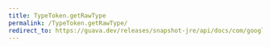 ```yaml
---
title: TypeToken.getRawType
permalink: /TypeToken.getRawType/
redirect_to: https://guava.dev/releases/snapshot-jre/api/docs/com/google/common/reflect/TypeToken.html#getRawType--
---
```


